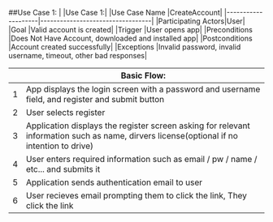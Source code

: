 ##<a name="use_case_1"/>Use Case 1</a>:
|   |Use Case 1:|
|Use Case Name       |CreateAccount|
|--------------------|----------------------------------|
|Participating Actors|User|
|Goal                |Valid account is created|
|Trigger             |User opens app|
|Preconditions       |Does Not Have Account, downloaded and installed app|
|Postconditions      |Account created successfully|
|Exceptions          |Invalid password, invalid username, timeout, other bad responses|

|   |Basic Flow:|
|---|--------------------------------|
|1  |App displays the login screen with a password and username field, and register and submit button|
|2  |User selects register|
|3  |Application displays the register screen asking for relevant information such as name, dirvers license(optional if no intention to drive)|
|4  |User enters required information such as email / pw / name / etc... and submits it|
|5  |Application sends authentication email to user|
|6  |User recieves email prompting them to click the link, They click the link|